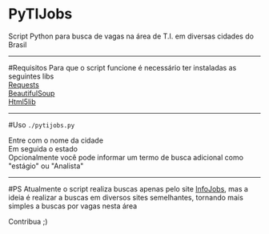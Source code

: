 # PyTIJobs
Script Python para busca de vagas na área de T.I. em diversas cidades do Brasil

-----------------------------------------------------------------------------------------------------------------------
#Requisitos
Para que o script funcione é necessário ter instaladas as seguintes libs
</br>[Requests](https://pypi.python.org/pypi/requests)
</br>[BeautifulSoup](https://pypi.python.org/pypi/beautifulsoup4)
</br>[Html5lib](https://pypi.python.org/pypi/html5lib)

-----------------------------------------------------------------------------------------------------------------------
#Uso
`./pytijobs.py`

Entre com o nome da cidade
</br>Em seguida o estado
</br>Opcionalmente você pode informar um termo de busca adicional como "estágio" ou "Analista"

-----------------------------------------------------------------------------------------------------------------------
#PS
Atualmente o script realiza buscas apenas pelo site [InfoJobs](http://www.infojobs.com.br/), mas a ideia é realizar a buscas em diversos sites semelhantes, tornando mais simples a buscas por vagas nesta área

Contribua ;)
